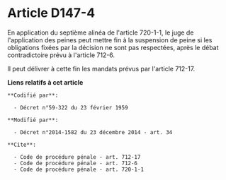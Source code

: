 # Article D147-4

En application du septième alinéa de l'article 720-1-1, le juge de l'application des peines peut mettre fin à la suspension
de peine si les obligations fixées par la décision ne sont pas respectées, après le débat contradictoire prévu à l'article
712-6. 

Il peut délivrer à cette fin les mandats prévus par l'article 712-17.

**Liens relatifs à cet article**

	**Codifié par**:

	  - Décret n°59-322 du 23 février 1959

	**Modifié par**:

	  - Décret n°2014-1582 du 23 décembre 2014 - art. 34

	**Cite**:

	  - Code de procédure pénale - art. 712-17
	  - Code de procédure pénale - art. 712-6
	  - Code de procédure pénale - art. 720-1-1
